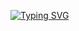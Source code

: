 [![Typing SVG](https://readme-typing-svg.herokuapp.com/?color=bc121c&size=45&center=true&vCenter=true&width=750&lines=Exercícios+Programação+Procedimental+)](https://git.io/typing-svg)
